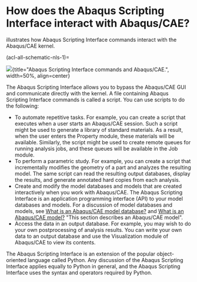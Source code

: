 # How does the Abaqus Scripting Interface interact with Abaqus/CAE?

[](#acl-all-schematic-nls-1) illustrates how Abaqus Scripting Interface commands interact with the Abaqus/CAE kernel.

(acl-all-schematic-nls-1)=

![](../../images/acl-all-schematic-nls.png){title="Abaqus Scripting Interface commands and Abaqus/CAE.", width=50%, align=center}

The Abaqus Scripting Interface allows you to bypass the Abaqus/CAE GUI and communicate directly with the kernel. A file containing Abaqus Scripting Interface commands is called a script. You can use scripts to do the following:

- To automate repetitive tasks. For example, you can create a script that executes when a user starts an Abaqus/CAE session. Such a script might be used to generate a library of standard materials. As a result, when the user enters the Property module, these materials will be available. Similarly, the script might be used to create remote queues for running analysis jobs, and these queues will be available in the Job module.
- To perform a parametric study. For example, you can create a script that incrementally modifies the geometry of a part and analyzes the resulting model. The same script can read the resulting output databases, display the results, and generate annotated hard copies from each analysis.
- Create and modify the model databases and models that are created interactively when you work with Abaqus/CAE. The Abaqus Scripting Interface is an application programming interface (API) to your model databases and models. For a discussion of model databases and models, see [What is an Abaqus/CAE model database?](https://help.3ds.com/2021/english/dssimulia_established/SIMACAECAERefMap/simacae-c-dbsconcepts.htm?contextscope=all) and [What is an Abaqus/CAE model?](https://help.3ds.com/2021/english/dssimulia_established/SIMACAECAERefMap/simacae-m-DbsConcWhatismodel-sb.htm?contextscope=all) "This section describes an Abaqus/CAE model".
- Access the data in an output database. For example, you may wish to do your own postprocessing of analysis results. You can write your own data to an output database and use the Visualization module of Abaqus/CAE to view its contents.

The Abaqus Scripting Interface is an extension of the popular object-oriented language called Python. Any discussion of the Abaqus Scripting Interface applies equally to Python in general, and the Abaqus Scripting Interface uses the syntax and operators required by Python.
